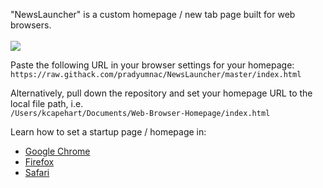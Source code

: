 "NewsLauncher" is a custom homepage / new tab page built for web browsers.
<br><br>
<img src="img/preview.png"></img>

Paste the following URL in your browser settings for your homepage:<br/>
`https://raw.githack.com/pradyumnac/NewsLauncher/master/index.html`

Alternatively, pull down the repository and set your homepage URL to the local file path, i.e.<br/>
`/Users/kcapehart/Documents/Web-Browser-Homepage/index.html`

Learn how to set a startup page / homepage in:
- [Google Chrome](https://support.google.com/chrome/answer/95314?hl=en&co=GENIE.Platform%3DDesktop#zippy=)
- [Firefox](https://support.mozilla.org/en-US/kb/how-to-set-the-home-page)
- [Safari](https://support.apple.com/guide/safari/change-your-homepage-ibrw1020/mac)
